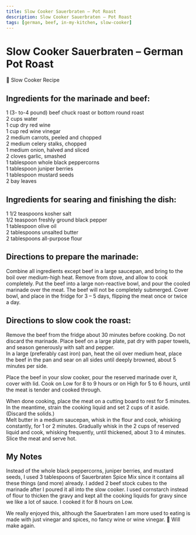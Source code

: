 ```yaml
---
title: Slow Cooker Sauerbraten – Pot Roast 
description: Slow Cooker Sauerbraten – Pot Roast
tags: [german, beef, in-my-kitchen, slow-cooker]
---
```


# Slow Cooker Sauerbraten – German Pot Roast

🍲 Slow Cooker Recipe

## Ingredients for the marinade and beef:
1 (3- to-4 pound) beef chuck roast or bottom round roast  
2 cups water  
1 cup dry red wine  
1 cup red wine vinegar  
2 medium carrots, peeled and chopped  
2 medium celery stalks, chopped  
1 medium onion, halved and sliced  
2 cloves garlic, smashed  
1 tablespoon whole black peppercorns  
1 tablespoon juniper berries  
1 tablespoon mustard seeds  
2 bay leaves

## Ingredients for searing and finishing the dish: 
1 1/2 teaspoons kosher salt  
1/2 teaspoon freshly ground black pepper  
1 tablespoon olive oil  
2 tablespoons unsalted butter  
2 tablespoons all-purpose flour

## Directions to prepare the marinade:
Combine all ingredients except beef in a large saucepan, and bring to the boil over medium-high heat. Remove from stove, and allow to cook completely. Put the beef into a large non-reactive bowl, and pour the cooled marinade over the meat. The beef will not be completely submerged. Cover bowl, and place in the fridge for 3 – 5 days, flipping the meat once or twice a day.

## Directions to slow cook the roast:
Remove the beef from the fridge about 30 minutes before cooking. Do not discard the marinade. Place beef on a large plate, pat dry with paper towels, and season generously with salt and pepper.  
In a large (preferably cast iron) pan, heat the oil over medium heat, place the beef in the pan and sear on all sides until deeply browned, about 5 minutes per side.

Place the beef in your slow cooker, pour the reserved marinade over it, cover with lid. Cook on Low for 8 to 9 hours or on High for 5 to 6 hours, until the meat is tender and cooked through.

When done cooking, place the meat on a cutting board to rest for 5 minutes. In the meantime, strain the cooking liquid and set 2 cups of it aside. (Discard the solids.)  
Melt butter in a medium saucepan, whisk in the flour and cook, whisking constantly, for 1 or 2 minutes. Gradually whisk in the 2 cups of reserved liquid and cook, whisking frequently, until thickened, about 3 to 4 minutes. Slice the meat and serve hot.

## My Notes
Instead of the whole black peppercorns, juniper berries, and mustard seeds, I used 3 tablespoons of Sauerbraten Spice Mix since it contains all these things (and more) already. I added 2 beef stock cubes to the marinade after I poured it all into the slow cooker. I used cornstarch instead of flour to thicken the gravy and kept all the cooking liquids for gravy since we like a lot of sauce. I cooked it for 8 hours on Low.

We really enjoyed this, although the Sauerbraten I am more used to eating is made with just vinegar and spices, no fancy wine or wine vinegar. 🙂 Will make again.